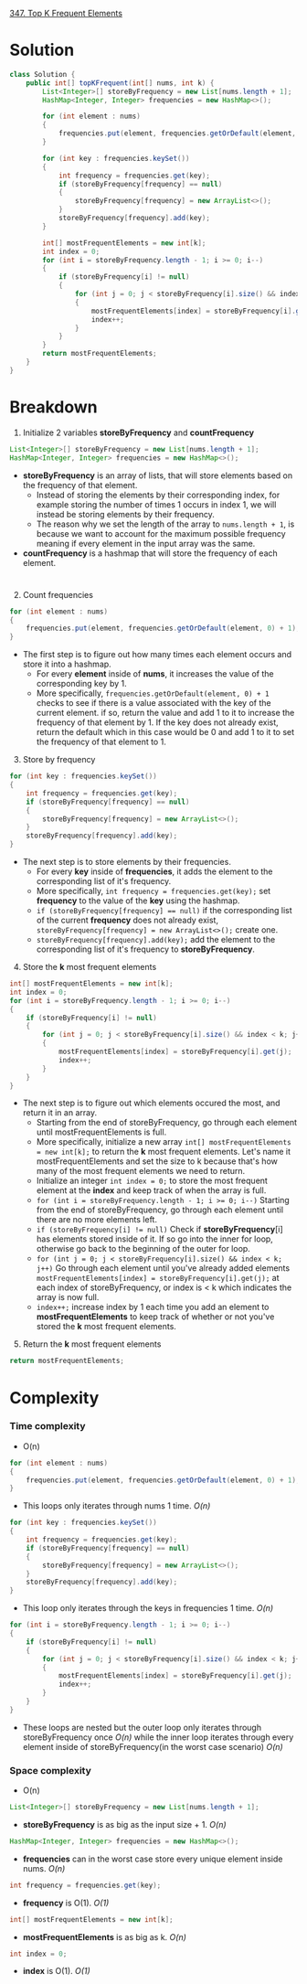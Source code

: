 [347. Top K Frequent Elements](https://leetcode.com/problems/top-k-frequent-elements/description/)

# Solution
```java
class Solution {
    public int[] topKFrequent(int[] nums, int k) {
        List<Integer>[] storeByFrequency = new List[nums.length + 1];
        HashMap<Integer, Integer> frequencies = new HashMap<>();

        for (int element : nums) 
        {
            frequencies.put(element, frequencies.getOrDefault(element, 0) + 1);
        }

        for (int key : frequencies.keySet()) 
        {
            int frequency = frequencies.get(key);
            if (storeByFrequency[frequency] == null) 
            {
                storeByFrequency[frequency] = new ArrayList<>();
            }
            storeByFrequency[frequency].add(key);
        }

        int[] mostFrequentElements = new int[k];
        int index = 0;
        for (int i = storeByFrequency.length - 1; i >= 0; i--) 
        {
            if (storeByFrequency[i] != null) 
            {
                for (int j = 0; j < storeByFrequency[i].size() && index < k; j++) 
                {
                    mostFrequentElements[index] = storeByFrequency[i].get(j);
                    index++;
                }
            }
        }
        return mostFrequentElements;
    }
}
```

# Breakdown

1. Initialize 2 variables **storeByFrequency** and **countFrequency**
```java
List<Integer>[] storeByFrequency = new List[nums.length + 1];
HashMap<Integer, Integer> frequencies = new HashMap<>();
```
+ **storeByFrequency** is an array of lists, that will store elements based on the frequency of that element.
  + Instead of storing the elements by their corresponding index, for example storing the number of times 1 occurs in index 1, we will instead be storing elements by their frequency.
  + The reason why we set the length of the array to `nums.length + 1`, is because we want to account for the maximum possible frequency meaning if every element in the input array was the same.
+ **countFrequency** is a hashmap that will store the frequency of each element. 
#
2. Count frequencies
```java
for (int element : nums) 
{
    frequencies.put(element, frequencies.getOrDefault(element, 0) + 1);
}
```
+ The first step is to figure out how many times each element occurs and store it into a hashmap.
  + For every **element** inside of **nums**, it increases the value of the corresponding key by 1. 
  + More specifically, `frequencies.getOrDefault(element, 0) + 1` checks to see if there is a value associated with the key of the current element. if so, return the value and add 1 to it to increase the frequency of that element by 1. If the key does not already exist, return the default which in this case would be 0 and add 1 to it to set the frequency of that element to 1.

3. Store by frequency
```java
for (int key : frequencies.keySet()) 
{
    int frequency = frequencies.get(key);
    if (storeByFrequency[frequency] == null) 
    {
        storeByFrequency[frequency] = new ArrayList<>();
    }
    storeByFrequency[frequency].add(key);
}
```
+ The next step is to store elements by their frequencies.
  + For every **key** inside of **frequencies**, it adds the element to the corresponding list of it's frequency.
  + More specifically, `int frequency = frequencies.get(key);` set **frequency** to the value of the **key** using the hashmap.
  + `if (storeByFrequency[frequency] == null)` if the corresponding list of the current **frequency** does not already exist, `storeByFrequency[frequency] = new ArrayList<>();` create one.
  + `storeByFrequency[frequency].add(key);` add the element to the corresponding list of it's frequency to **storeByFrequency**.

4. Store the **k** most frequent elements
```java
int[] mostFrequentElements = new int[k];
int index = 0;
for (int i = storeByFrequency.length - 1; i >= 0; i--) 
{
    if (storeByFrequency[i] != null) 
    {
        for (int j = 0; j < storeByFrequency[i].size() && index < k; j++) 
        {
            mostFrequentElements[index] = storeByFrequency[i].get(j);
            index++;
        }
    }
}
```
+ The next step is to figure out which elements occured the most, and return it in an array.
  + Starting from the end of storeByFrequency, go through each element until mostFrequentElements is full.
  + More specifically, initialize a new array `int[] mostFrequentElements = new int[k];` to return the **k** most frequent elements. Let's name it mostFrequentElements and set the size to k because that's how many of the most frequent elements we need to return.
  + Initialize an integer `int index = 0;` to store the most frequent element at the **index** and keep track of when the array is full.
  + `for (int i = storeByFrequency.length - 1; i >= 0; i--)` Starting from the end of storeByFrequency, go through each element until there are no more elements left.
  + `if (storeByFrequency[i] != null)` Check if **storeByFrequency**[i] has elements stored inside of it. If so go into the inner for loop, otherwise go back to the beginning of the outer for loop.
  + `for (int j = 0; j < storeByFrequency[i].size() && index < k; j++)` Go through each element until you've already added elements `mostFrequentElements[index] = storeByFrequency[i].get(j);` at each index of storeByFrequency, or index is < k which indicates the array is now full.
  + `index++;` increase index by 1 each time you add an element to **mostFrequentElements** to keep track of whether or not you've stored the **k** most frequent elements.

5. Return the **k** most frequent elements
```java
return mostFrequentElements;
```

# Complexity
### Time complexity
+ O(n)
```java
for (int element : nums) 
{
    frequencies.put(element, frequencies.getOrDefault(element, 0) + 1);
}
```
+ This loops only iterates through nums 1 time. *O(n)*
```java
for (int key : frequencies.keySet()) 
{
    int frequency = frequencies.get(key);
    if (storeByFrequency[frequency] == null) 
    {
        storeByFrequency[frequency] = new ArrayList<>();
    }
    storeByFrequency[frequency].add(key);
}
```
+ This loop only iterates through the keys in frequencies 1 time. *O(n)*
```java
for (int i = storeByFrequency.length - 1; i >= 0; i--) 
{
    if (storeByFrequency[i] != null) 
    {
        for (int j = 0; j < storeByFrequency[i].size() && index < k; j++) 
        {
            mostFrequentElements[index] = storeByFrequency[i].get(j);
            index++;
        }
    }
}
```
+ These loops are nested but the outer loop only iterates through storeByFrequency once *O(n)* while the inner loop iterates through every element inside of storeByFrequency(in the worst case scenario) *O(n)*
### Space complexity
+ O(n)
```java
List<Integer>[] storeByFrequency = new List[nums.length + 1];
```
+ **storeByFrequency** is as big as the input size + 1. *O(n)*
```java
HashMap<Integer, Integer> frequencies = new HashMap<>();
```
+ **frequencies** can in the worst case store every unique element inside nums. *O(n)*
```java
int frequency = frequencies.get(key);
```
+ **frequency** is O(1). *O(1)*
```java
int[] mostFrequentElements = new int[k];
``` 
+ **mostFrequentElements** is as big as k. *O(n)*
```java 
int index = 0;
```
+ **index** is O(1). *O(1)*